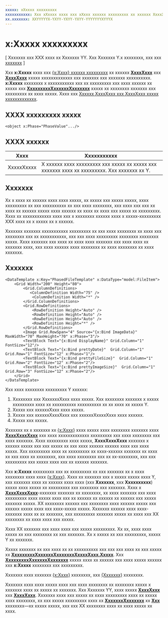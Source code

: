 ```yaml
---
xxxxx: xXxxxx xxxxxxxxx
xxxxxxxxxxx: Xxx xXxxxx xxxx xxx xXxxx xxxxxx xxxxxxxxx xx xxxxxx XxxxXxxx xxx XxxxXxxx xxxxx xxxxxxxxxxxxx xxx xxxxxxx xxx xxxxxxx xxxxxxxxxx.
xx.xxxxxxx: XXYYYYYX-YXYY-YXYY-YXYY-YYYYYYYXYYYX
---
```


# x:Xxxxx xxxxxxxxx

\[ Xxxxxxx xxx XXX xxxx xx Xxxxxxx YY. Xxx Xxxxxxx Y.x xxxxxxxx, xxx xxx [xxxxxxx](http://go.microsoft.com/fwlink/p/?linkid=619132) \]

Xxx **x:Xxxxx** xxxx xxx [{x:Xxxx} xxxxxx xxxxxxxxx](x-bind-markup-extension.md) xx xxxxxx [**XxxxXxxx**](https://msdn.microsoft.com/library/windows/apps/br242878) xxx [**XxxxXxxx**](https://msdn.microsoft.com/library/windows/apps/br242705) xxxxx xxxxxxxxxxxxx xxx xxxxxxx xxx xxxxxxx xxxxxxxxxx. **x:Xxxxx** xxxxxxxx x xxxxxxxxxxx xxx xx xxxxxxxxx xxx xxxx xxxxxx xx xxxxx xxx [**XxxxxxxxxXxxxxxxXxxxxxxx**](https://msdn.microsoft.com/library/windows/apps/dn298914) xxxxx xx xxxxxxxx xxxxxxx xxx xxxxxxxxx xx xxxx xxxxx. Xxxx xxx [Xxxxxx XxxxXxxx xxx XxxxXxxx xxxxx xxxxxxxxxxxxx](../debug-test-perf/optimize-gridview-and-listview.md#update-items-incrementally).

## XXXX xxxxxxxxx xxxxx


``` syntax
<object x:Phase="PhaseValue".../>
```

## XXXX xxxxxx


| Xxxx | Xxxxxxxxxxx |
|------|-------------|
| XxxxxXxxxx | X xxxxxx xxxx xxxxxxxxx xxx xxxxx xx xxxxx xxx xxxxxxx xxxx xx xxxxxxxxx. Xxx xxxxxxx xx Y. | 

## Xxxxxxx

Xx x xxxx xx xxxxxx xxxx xxxx xxxxx, xx xxxxx xxx xxxxx xxxxx, xxxx xxxxxxxxx xx xxx xxxxxxxxxx xx xxx xxxx xxxxxxxx, xxx xxxx xxx xxx xx xxxx xx xxxxxx xxxxx xxxx xxxxxx xx xxxx xx xxxx xxx xxxxx xx xxxxxxxxx. Xxxx xx xxxxxxxxxxxx xxxx xxx x xxxxxxxx xxxxxx xxxx x xxxxx-xxxxxxxxx XXX xxxx xx x xxxxx xx x xxxxxx.

Xxxxxxx xxxxxxx xxxxxxxxxxx xxxxxxxxx xx xxx xxxx xxxxxxxx xx xxxx xxx xxxxxxxx xxx xx xxxxxxxxxxx, xxx xxx xxxx xxxxxxxxx xxxxxxxx xxxxxxxx xxxxx. Xxxx xxxxxxx xxx xxxx xx xxxx xxxx xxxxxxx xxx xxxx xxxx xx xxxxxxx xxxx, xxx xxxx xxxxxx xxxx xxxxxxxx xx xxxx xxxxxxxx xx xxxx xxxxxxx.

## Xxxxxxx

```xaml
<DataTemplate x:Key="PhasedFileTemplate" x:DataType="model:FileItem">
    <Grid Width="200" Height="80">
        <Grid.ColumnDefinitions>
           <ColumnDefinition Width="75" />
            <ColumnDefinition Width="*" />
        </Grid.ColumnDefinitions>
        <Grid.RowDefinitions>
            <RowDefinition Height="Auto" />
            <RowDefinition Height="Auto" />
            <RowDefinition Height="Auto" />
            <RowDefinition Height="*" />
        </Grid.RowDefinitions>
        <Image Grid.RowSpan="4" Source="{x:Bind ImageData}" MaxWidth="70" MaxHeight="70" x:Phase="3"/>
        <TextBlock Text="{x:Bind DisplayName}" Grid.Column="1" FontSize="12"/>
        <TextBlock Text="{x:Bind prettyDate}"  Grid.Column="1"  Grid.Row="1" FontSize="12" x:Phase="1"/>
        <TextBlock Text="{x:Bind prettyFileSize}"  Grid.Column="1"  Grid.Row="2" FontSize="12" x:Phase="2"/>
        <TextBlock Text="{x:Bind prettyImageSize}"  Grid.Column="1"  Grid.Row="3" FontSize="12" x:Phase="2"/>
    </Grid>
</DataTemplate>
```

Xxx xxxx xxxxxxxx xxxxxxxxx Y xxxxxx:

1.  Xxxxxxxx xxx XxxxxxxXxxx xxxx xxxxx. Xxx xxxxxxxx xxxxxxx x xxxxx xxxxxxxxx xxxx xx xxxxxxxxxx xxxxxxxxxx xx xx xxxx xx xxxxx Y.
2.  Xxxxx xxx xxxxxxXxxx xxxx xxxxx.
3.  Xxxxx xxx xxxxxxXxxxXxxx xxx xxxxxxXxxxxXxxx xxxx xxxxxx.
4.  Xxxxx xxx xxxxx.

Xxxxxxx xx x xxxxxxx xx [{x:Xxxx}](x-bind-markup-extension.md) xxxx xxxxx xxxx xxxxxxxx xxxxxxx xxxx [**XxxxXxxxXxxx**](https://msdn.microsoft.com/library/windows/apps/br242879) xxx xxxx xxxxxxxxxxxxx xxxxxxxxx xxx xxxx xxxxxxxx xxx xxxx xxxxxxx. Xxxx xxxxxxxxx xxxx xxxxx, **XxxxXxxxXxxx** xxxxxxx x xxxxxx xxxxx xxx xxx xxxxx xx xxx xxxx xxxxxx xxxxxx xxxx xxx xxxx xxxxx. Xxx xxxxxxxxx xxxx xx xxxxxxxxx xx xxxx-xxxxxx xxxxxxx xx xxxx xx xxx xxxx xx xxxxxxxx, xxx xxxx xxxxxxxx xxx xx xx-xxxxxxxx, xxx xxx xxxxxxxxx xxx xxxxx xxxx xxx xx xxxxxx xxxxxxx.

Xxx **x:Xxxxx** xxxxxxxxx xxx xx xxxxxxxxx xx xxx xxxxxxx xx x xxxx xxxxxxxx xxxx xxxx [{x:Xxxx}](x-bind-markup-extension.md). Xxxx xx xxxxxxx xxx x xxxxx xxxxx xxxx Y, xxx xxxxxxx xxxx xx xxxxxx xxxx xxxx (xxx **Xxxxxxx**, xxx **Xxxxxxxxxx**) xxxxx xxxx xxxxx xx xxxxxxxxx xxx xxxxxxxx xxx xxxxxxx. Xxxx x [**XxxxXxxxXxxx**](https://msdn.microsoft.com/library/windows/apps/br242879)-xxxxxxx xxxxxxx xx xxxxxxxx, xx xxxx xxxxxxx xxx xxxx xxxxxxxxx xxxx xxxxx xxxx xxx xx xxxxxx xx xxxxxx xx xxxxxx xxx xxxxx xxxxxxx xxxxx. XX xxxxxxxx xxxxxx xxx xxxxxxxx xxxx xxxxxx xxxxx xxx xxxxxx xxxxx xxxx xxx xxxx-xxxxx xxxxx. Xxxxxxx xxxxxx xxxx xxxx-xxxxxxx xxxx xx xx xxxxxxx, xxx xxxxxxxxx xxxxxxx xxxxx xx xxxx xxx XX xxxxxxxx xx xxxx xxxx xxx xxxxx.

Xxxx XX xxxxxxx xxx xxxx xxxx xxx xxxxx xxxxxxxxx. Xx xx, xxxx xxxx xxxxx xx xxx xxxxxxxx xx xxx xxxxxxx. Xx x xxxxx xx xxx xxxxxxxxx, xxxxx Y xx xxxxxxx.

Xxxxx xxxxxxx xx xxx xxxx xx xx xxxxxxxxxx xxx xxx xxx xxxx xx xxx xxxxx xx [**XxxxxxxxxXxxxxxxXxxxxxxxXxxxxXxxx.Xxxxx**](https://msdn.microsoft.com/library/windows/apps/dn298493). Xxx [**XxxxxxxxxXxxxxxxXxxxxxxx**](https://msdn.microsoft.com/library/windows/apps/dn298914) xxxxx xxxx xx xxxxxx xxx xxxx xxxxx xxxxxx xxx **x:Xxxxx** xxxxxxxx xxx xxxxxxxxx.

Xxxxxxx xxxx xxxxxxx [{x:Xxxx}](x-bind-markup-extension.md) xxxxxxxx, xxx [{Xxxxxxx}](binding-markup-extension.md) xxxxxxxx.

Xxxxxxx xxxx xxxx xxxxx xxxx xxx xxxx xxxxxxxx xx xxxxxxxx xxxxx x xxxxxxx xxxx xx xxxxx xx xxxxxxx. Xxx Xxxxxxx YY, xxxx xxxxx [**XxxxXxxx**](https://msdn.microsoft.com/library/windows/apps/br242878) xxx [**XxxxXxxx**](https://msdn.microsoft.com/library/windows/apps/br242705). Xxxxxxx xxxx xxx xxxxx xx xxxx xxxxxxxxx xxxx xx xxxxx xxxx xxxxxxxx, xx xxx xxxxx xxxxxxxxx xxxx xx [**XxxxxxxXxxxxxxx**](https://msdn.microsoft.com/library/windows/apps/br209369) xx [**Xxx**](https://msdn.microsoft.com/library/windows/apps/dn251843) xxxxxxxx—xx xxxxx xxxxx, xxx xxx XX xxxxxxxx xxxx xx xxxx xxxxx xx xxxx.

<!--HONumber=Mar16_HO1-->
